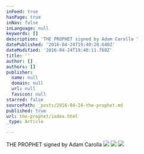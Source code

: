 ```yaml
---
inFeed: true
hasPage: true
inNav: false
inLanguage: null
keywords: []
description: 'THE PROPHET signed by Adam Carolla '
datePublished: '2016-04-24T19:40:20.640Z'
dateModified: '2016-04-24T19:40:11.760Z'
title: ''
author: []
authors: []
publisher:
  name: null
  domain: null
  url: null
  favicon: null
starred: false
sourcePath: _posts/2016-04-24-the-prophet.md
published: true
url: the-prophet/index.html
_type: Article

---
```

THE PROPHET signed by Adam Carolla
![](https://the-grid-user-content.s3-us-west-2.amazonaws.com/066f1069-84bb-4261-bd49-6a02be85d6d4.jpg)
![](https://the-grid-user-content.s3-us-west-2.amazonaws.com/6ac34bec-b1d0-463b-9672-643490309761.jpg)
![](https://the-grid-user-content.s3-us-west-2.amazonaws.com/8f431514-dca6-4449-b8d6-cc9f5dc6f6c5.jpg)
